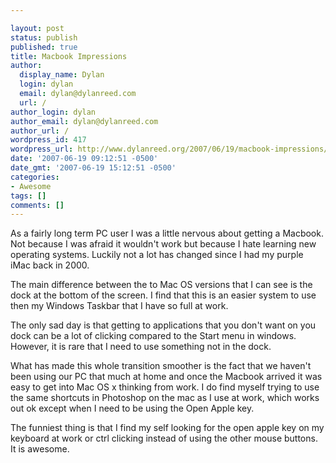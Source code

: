 ```yaml
---

layout: post
status: publish
published: true
title: Macbook Impressions
author:
  display_name: Dylan
  login: dylan
  email: dylan@dylanreed.com
  url: /
author_login: dylan
author_email: dylan@dylanreed.com
author_url: /
wordpress_id: 417
wordpress_url: http://www.dylanreed.org/2007/06/19/macbook-impressions/
date: '2007-06-19 09:12:51 -0500'
date_gmt: '2007-06-19 15:12:51 -0500'
categories:
- Awesome
tags: []
comments: []
---
```


As a fairly long term PC user I was a little nervous about getting a Macbook. Not because I was afraid it wouldn't work but because I hate learning new operating systems. Luckily not a lot has changed since I had my purple iMac back in 2000.

The main difference between the to Mac OS versions that I can see is the dock at the bottom of the screen. I find that this is an easier system to use then my Windows Taskbar that I have so full at work.

The only sad day is that getting to applications that you don't want on you dock can be a lot of clicking compared to the Start menu in windows. However, it is rare that I need to use something not in the dock.

  
What has made this whole transition smoother is the fact that we haven't been using our PC that much at home and once the Macbook arrived it was easy to get into Mac OS x thinking from work. I do find myself trying to use the same shortcuts in Photoshop on the mac as I use at work, which works out ok except when I need to be using the Open Apple key.

The funniest thing is that I find my self looking for the open apple key on my keyboard at work or ctrl clicking instead of using the other mouse buttons. It is awesome.
